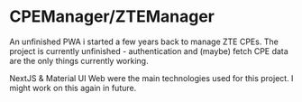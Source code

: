 # CPEManager/ZTEManager
An unfinished PWA i started a few years back to manage ZTE CPEs.
The project is currently unfinished - authentication and (maybe) fetch CPE data are the only things currently working.

NextJS & Material UI Web were the main technologies used for this project.
I might work on this again in future.
